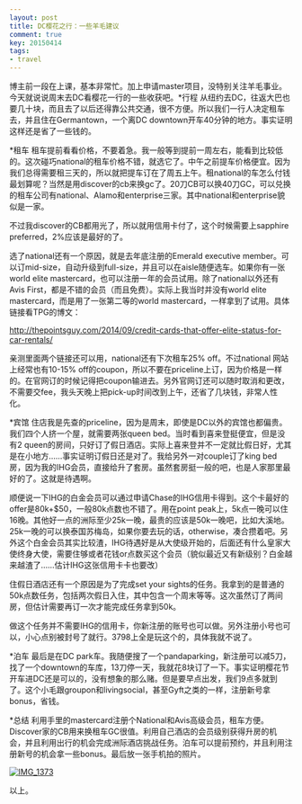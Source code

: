 ```yaml
---
layout: post
title: DC樱花之行：一些羊毛建议
comment: true
key: 20150414
tags:
- travel
---
```


博主前一段在上课，基本非常忙。加上申请master项目，没特别关注羊毛事业。今天就说说周末去DC看樱花一行的一些收获吧。*行程
从纽约去DC，往返大巴也要几十块，而且去了以后还得靠公共交通，很不方便。所以我们一行人决定租车去，并且住在Germantown，一个离DC downtown开车40分钟的地方。事实证明这样还是省了一些钱的。

*租车
租车提前看看价格，不要着急。我一般等到提前一周左右，能看到比较低的。这次碰巧national的租车价格不错，就选它了。中午之前提车价格便宜。因为我们总得需要租三天的，所以就把提车订在了周五上午。租national的车怎么付钱最划算呢？当然是用discover的cb来换gc了。20刀CB可以换40刀GC，可以兑换的租车公司有national、Alamo和enterprise三家。其中national和enterprise貌似是一家。

不过我discover的CB都用光了，所以就用信用卡付了，这个时候需要上sapphire preferred，2%应该是最好的了。

选了national还有一个原因，就是去年底注册的Emerald executive member。可以订mid-size，自动升级到full-size，并且可以在aisle随便选车。如果你有一张world elite mastercard，也可以注册一年的会员试用。除了national以外还有Avis First，都是不错的会员（而且免费）。实际上我当时并没有world elite mastercard，而是用了一张第二等的world mastercard，一样拿到了试用。具体链接看TPG的博文：

http://thepointsguy.com/2014/09/credit-cards-that-offer-elite-status-for-car-rentals/

亲测里面两个链接还可以用，national还有下次租车25% off。不过national 网站上经常也有10-15% off的coupon，所以不要在priceline上订，因为价格是一样的。在官网订的时候记得把coupon输进去。另外官网订还可以随时取消和更改，不需要交fee，我头天晚上把pick-up时间改到上午，还省了几块钱，非常人性化。

*宾馆
住店我是先查的priceline，因为是周末，即使是DC以外的宾馆也都偏贵。我们四个人挤一个屋，就需要两张queen bed。当时看到喜来登挺便宜，但是没有2 queen的房间，只好订了假日酒店。实际上喜来登并不一定就比假日好，尤其是在小地方……事实证明订假日还是对了。我给另外一对couple订了king bed房，因为我的IHG会员，直接给升了套房。虽然套房挺一般的吧，也是人家那里最好的了。这就是待遇啊。

顺便说一下IHG的白金会员可以通过申请Chase的IHG信用卡得到。这个卡最好的offer是80k+$50，一般80k点数也不错了。用在point peak上，5k点一晚可以住16晚。其他好一点的洲际至少25k一晚，最贵的应该是50k一晚吧，比如大溪地。25k一晚的可以换泰国苏梅岛，如果你要去玩的话，otherwise，凑合攒着吧。另外这个白金会员其实比较渣，IHG待遇好是从大使级开始的，后面还有什么皇家大使终身大使，需要住够或者花钱or点数买这个会员（貌似最近又有新级别？白金越来越渣了……估计IHG这张信用卡卡也要改）

住假日酒店还有一个原因是为了完成set your sights的任务。我拿到的是普通的50k点数任务，包括两次假日入住，其中包含一个周末等等。这次虽然订了两间房，但估计需要再订一次才能完成任务拿到50k。

做这个任务并不需要IHG的信用卡，你新注册的账号也可以做。另外注册小号也可以，小心点别被封号了就行。3798上全是玩这个的，具体我就不说了。

*泊车
最后是在DC park车。我随便搜了一个pandaparking，新注册可以减5刀，找了一个downtown的车库，13刀停一天，我就花8块订了一下。事实证明樱花节开车进DC还是可以的，没有想象的那么赌。但是要早点出发，我们9点多就到了。这个小毛跟groupon和livingsocial，甚至Gyft之类的一样，注册新号拿bonus，省钱。

*总结
利用手里的mastercard注册个National和Avis高级会员，租车方便。Discover家的CB用来换租车GC很值。利用自己酒店的会员级别获得升房的机会，并且利用出行的机会完成洲际酒店挑战任务。泊车可以提前预约，并且利用注册新号的机会拿一些bonus。最后放一张手机拍的照片。


[![IMG_1373](https://willguxy.files.wordpress.com/2015/04/img_1373.jpg?w=300)](https://willguxy.files.wordpress.com/2015/04/img_1373.jpg)

以上。